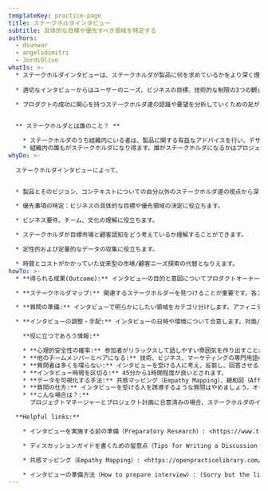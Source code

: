 ```yaml
---
templateKey: practice-page
title: ステークホルダインタビュー
subtitle: 具体的な目標や優先すべき領域を特定する
authors:
  - dsunwar
  - angelsdimitri
  - JordiOlive
whatIs: >-
  * ステークホルダインタビューは、ステークホルダが製品に何を求めているかをより深く理解するために行うステークホルダとの対話です。
  
  * 適切なインタビューからはユーザーのニーズ、ビジネスの目標、技術的な制限の3つの観点から有用な情報や洞察を得ることができるでしょう。
  
  * プロダクトの成功に関心を持つステークホルダ達の認識や要望を分析していくための足がかりとなります。


  ** ステークホルダとは誰のこと？ **

    * ステークホルダのうち組織内にいる者は、製品に関する有益なアドバイスを行い、デザインプロセスを簡素化するのに役立つ人物です。
    * 組織内の誰もがステークホルダになり得ます。誰がステークホルダになるかはプロジェクトによりけりですが、役員等の上位職、一般の従業員、影響力のある社内ユーザー等が該当します。例えば、プロダクトオーナー、IT部門長、データ部門長、ITマネージャー、マーケティングマネージャー等です。
whyDo: >-
  
  ステークホルダインタビューによって、


  * 製品とそのビジョン、コンテキストについての自分以外のステークホルダ達の視点から深く理解することができるようになります。

  * 優先事項の特定：ビジネスの具体的な目標や優先領域の決定に役立ちます。

  * ビジネス要件、チーム、文化の理解に役立ちます。

  * ステークホルダが目標市場と顧客認知をどう考えているか理解することができます。

  * 定性的および定量的なデータの収集に役立ちます。

  * 時間とコストがかかっていた従来型の市場/顧客ニーズ探索の代替となりえます。
howTo: >-
  * **得られる成果(Outcome):** インタビューの目的と意図についてプロダクトオーナーと合意します。

  * **ステークホルダマップ:** 関連するステークホルダーを見つけることが重要です。各ステークホルダの役割と、プロジェクトにどのように影響を与えるかを理解するために、ステークホルダーマッピングのワークショップを実施します。

  * **質問の準備:** インタビューで明らかにしたい領域をカテゴリ分けします。アフィニティ・ダイアグラム（親和図）が有効です。（訳注：類似点を見出してグループ分けする手法。様々なステークホルダを付箋で書き出し、彼らを興味や影響力等の観点でグループ分けする。）

  * **インタビューの調整・手配:** インタビューの日時や環境について合意します。対面/リモート、場所/リモート会議ツール、等。

    **役に立つであろう情報:** 

    * **心理的安全性の確率:** 参加者がリラックスして話しやすい雰囲気を作り出すことが不可欠です。インタビューの意図を明確にし、情報がいつ、どのように、誰に共有されるかを明示し、アクティブリスニングを促して回答できる状況を作りましょう。
    * **他のチームメンバーとペアになる:** 技術、ビジネス、マーケティングの専門用語の検証に役立ちます。
    * **質問者は多くを喋らない:** インタビューを受ける人に考え、反芻し、回答させるようにしましょう。沈黙を気まずく感じる必要はありません。
    * **インタビュー時間を区切る:** 45分から1時間程度が良いとされます。
    * **データを可視化する手法:** 共感マッピング（Empathy Mapping）、親和図（Affinity Mapping）、ユーザー（カスタマー）ジャーニーマッピング（User Journey Mapping）、プロトペルソナ（Proto-personas）
    * **質問の仕方:** インタビューを受ける人を誘導するような質問はやめましょう。オープンクエスチョン（Yes/Noで答える形式の質問ではなく、◯◯はどうですか？などのフリーテキストで答える形式の質問）が望ましいです。
    * **こんな場合は？:**
      プロジェクトマネージャーとプロジェクト計画に合意済みの場合、ステークホルダのインタビューをスキップも良いででしょうか？いいえ、絶対にスキップすべきではありません。

  **Helpful links:**

    * インタビューを実施する前の準備（Preparatory Research）: <https://www.thisisservicedesigndoing.com/methods/preparatory-research>

    * ディスカッションガイドを書くための留意点（Tips for Writing a Discussion Guide）: <https://medium.com/design-research-methods/tips-for-writing-a-discussion-guide-c08459131a54>

    * 共感マッピング（Empathy Mapping）: <https://openpracticelibrary.com/practice/empathy-mapping/>

    * インタビューの準備方法（How to prepare interview）: (Sorry but the link is incorrect.)
---
```

